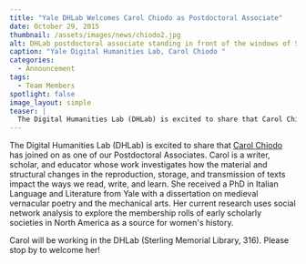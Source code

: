 ```yaml
---
title: "Yale DHLab Welcomes Carol Chiodo as Postdoctoral Associate"
date: October 29, 2015
thumbnail: /assets/images/news/chiodo2.jpg
alt: DHLab postdoctoral associate standing in front of the windows of Sterling Memorial Library.
caption: "Yale Digital Humanities Lab, Carol Chiodo "
categories: 
  - Announcement
tags: 
  - Team Members
spotlight: false 
image_layout: simple
teaser: |
  The Digital Humanities Lab (DHLab) is excited to share that Carol Chiodo has joined on as one of our Postdoctoral Associates. Carol is a writer, scholar, and educator whose work investigates how the...
---
```


The Digital Humanities Lab (DHLab) is excited to share that [Carol Chiodo](http://carolchiodo.com/) has joined on as one of our Postdoctoral Associates. Carol is a writer, scholar, and educator whose work investigates how the material and structural changes in the reproduction, storage, and transmission of texts impact the ways we read, write, and learn. She received a PhD in Italian Language and Literature from Yale with a dissertation on medieval vernacular poetry and the mechanical arts. Her current research uses social network analysis to explore the membership rolls of early scholarly societies in North America as a source for women's history.

Carol will be working in the DHLab (Sterling Memorial Library, 316). Please stop by to welcome her!